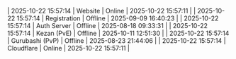 | 2025-10-22 15:57:14 | Website | Online | 2025-10-22 15:57:11 |
| 2025-10-22 15:57:14 | Registration | Offline | 2025-09-09 16:40:23 |
| 2025-10-22 15:57:14 | Auth Server | Offline | 2025-08-18 09:33:31 |
| 2025-10-22 15:57:14 | Kezan (PvE) | Offline | 2025-10-11 12:51:30 |
| 2025-10-22 15:57:14 | Gurubashi (PvP) | Offline | 2025-08-23 21:44:06 |
| 2025-10-22 15:57:14 | Cloudflare | Online | 2025-10-22 15:57:11 |
